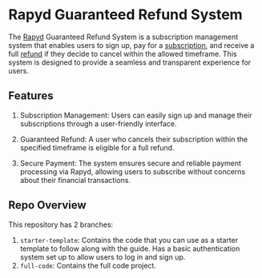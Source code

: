 # Rapyd Guaranteed Refund System

The [Rapyd](https://www.rapyd.net/) Guaranteed Refund System is a subscription management system that enables users to sign up, pay for a [subscription](https://docs.rapyd.net/en/subscriptions.html), and receive a full [refund](https://docs.rapyd.net/en/refunds.html) if they decide to cancel within the allowed timeframe. This system is designed to provide a seamless and transparent experience for users.

## Features

1. Subscription Management: Users can easily sign up and manage their subscriptions through a user-friendly interface.

2. Guaranteed Refund: A user who cancels their subscription within the specified timeframe is eligible for a full refund.

3. Secure Payment: The system ensures secure and reliable payment processing via Rapyd, allowing users to subscribe without concerns about their financial transactions.

## Repo Overview

This repository has 2 branches:

1. `starter-template`: Contains the code that you can use as a starter template to follow along with the guide. Has a basic authentication system set up to allow users to log in and sign up.
2. `full-code`: Contains the full code project.
